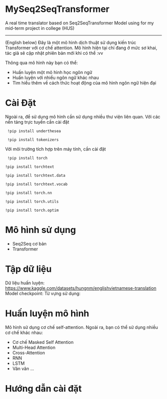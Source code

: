 # MySeq2SeqTransformer
A real time translator based on Seq2SeqTransformer Model using for my mid-term project in college (HUS)


---------------------------------------------------------------------------------------------------------------------------------
(English below)
Đây là một mô hình dịch thuật sử dụng kiến trúc Transformer với cơ chế attention. Mô hình hiện tại chỉ đang ở mức sơ khai, tác giả sẽ cập nhật phiên bản mới khi có thể :vv

Thông qua mô hình này bạn có thể:

+ Huấn luyện một mô hình học ngôn ngữ
+ Huấn luyện với nhiều ngôn ngữ khác nhau
+ Tìm hiểu thêm về cách thức hoạt động của mô hình ngôn ngữ hiện đại

# Cài Đặt

Ngoài ra, để sử dụng mô hình cần sử dụng nhiều thư viện liên quan. 
Với các nền tảng trực tuyến cần cài đặt
```
 !pip install underthesea
 ```
```
 !pip install tokenizers
```
Với môi trường tích hợp trên máy tính, cần cài đặt
```
 !pip install torch
```
```
!pip install torchtext
```
```
!pip install torchtext.data
```
```
!pip install torchtext.vocab
```
```
!pip install torch.nn
```
```
!pip install torch.utils
```
```
!pip install torch.optim
```
# Mô hình sử dụng

+ Seq2Seq cơ bản
+ Transformer

# Tập dữ liệu

Dữ liệu huấn luyện: https://www.kaggle.com/datasets/hungnm/englishvietnamese-translation
Model checkpoint:
Từ vựng sử dụng: 

# Huấn luyện mô hình

Mô hình sử dụng cơ chế self-attention. Ngoài ra, bạn có thể sử dụng nhiều cơ chế khác nhau:
+ Cơ chế Masked Self Attention
+ Multi-Head Attention
+ Cross-Attention
+ RNN
+ LSTM
+ Vân vân ...

# Hướng dẫn cài đặt

